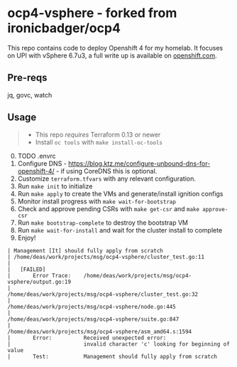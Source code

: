 # ocp4-vsphere - forked from ironicbadger/ocp4

This repo contains code to deploy Openshift 4 for my homelab. It focuses on UPI with vSphere 6.7u3, a full write up is available on [openshift.com](https://www.openshift.com/blog/how-to-install-openshift-4.6-on-vmware-with-upi).

## Pre-reqs

jq, govc, watch

## Usage

> * This repo *requires* Terraform 0.13 or newer
> * Install `oc tools` with `make install-oc-tools`

0. TODO .envrc
1. Configure DNS - https://blog.ktz.me/configure-unbound-dns-for-openshift-4/ - if using CoreDNS this is optional.
3. Customize `terraform.tfvars` with any relevant configuration.
4. Run `make init` to initialize
5. Run `make apply` to create the VMs and generate/install ignition configs
6. Monitor install progress with `make wait-for-bootstrap`
7. Check and approve pending CSRs with `make get-csr` and `make approve-csr`
8. Run `make bootstrap-complete` to destroy the bootstrap VM
9. Run `make wait-for-install` and wait for the cluster install to complete
10. Enjoy!

```
| Management [It] should fully apply from scratch
| /home/deas/work/projects/msg/ocp4-vsphere/cluster_test.go:11
| 
|   [FAILED] 
|       Error Trace:    /home/deas/work/projects/msg/ocp4-vsphere/output.go:19
|                                               /home/deas/work/projects/msg/ocp4-vsphere/cluster_test.go:32
|                                               /home/deas/work/projects/msg/ocp4-vsphere/node.go:445
|                                               /home/deas/work/projects/msg/ocp4-vsphere/suite.go:847
|                                               /home/deas/work/projects/msg/ocp4-vsphere/asm_amd64.s:1594
|       Error:          Received unexpected error:
|                       invalid character 'c' looking for beginning of value
|       Test:           Management should fully apply from scratch
```